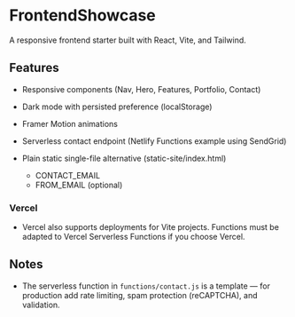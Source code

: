 # FrontendShowcase

A responsive frontend starter built with React, Vite, and Tailwind.

## Features
- Responsive components (Nav, Hero, Features, Portfolio, Contact)
- Dark mode with persisted preference (localStorage)
- Framer Motion animations
- Serverless contact endpoint (Netlify Functions example using SendGrid)
- Plain static single-file alternative (static-site/index.html)


  - CONTACT_EMAIL
  - FROM_EMAIL (optional)

### Vercel
- Vercel also supports deployments for Vite projects. Functions must be adapted to Vercel Serverless Functions if you choose Vercel.

## Notes
- The serverless function in `functions/contact.js` is a template — for production add rate limiting, spam protection (reCAPTCHA), and validation.
